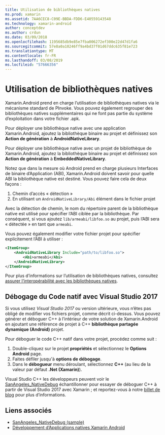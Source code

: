 ```yaml
---
title: Utilisation de bibliothèques natives
ms.prod: xamarin
ms.assetid: 7AA6CEC8-C09E-BBDA-FDD6-E40559143548
ms.technology: xamarin-android
author: conceptdev
ms.author: crdun
ms.date: 03/09/2018
ms.openlocfilehash: 1195685db9e85e7fba006272ef300e22d47d1fa6
ms.sourcegitcommit: 57e8a0a10246ff9a4bd37f01d67ddc635f81e723
ms.translationtype: MT
ms.contentlocale: fr-FR
ms.lasthandoff: 03/08/2019
ms.locfileid: "57666356"
---
```

# <a name="using-native-libraries"></a>Utilisation de bibliothèques natives

Xamarin.Android prend en charge l’utilisation de bibliothèques natives via le mécanisme standard de PInvoke. Vous pouvez également regrouper des bibliothèques natives supplémentaires qui ne font pas partie du système d’exploitation dans votre fichier .apk.

Pour déployer une bibliothèque native avec une application Xamarin.Android, ajoutez la bibliothèque binaire au projet et définissez son **Action de génération** à **AndroidNativeLibrary**.

Pour déployer une bibliothèque native avec un projet de bibliothèque de Xamarin.Android, ajoutez la bibliothèque binaire au projet et définissez son **Action de génération** à **EmbeddedNativeLibrary**.

Notez que dans la mesure où Android prend en charge plusieurs Interfaces de binaire d’Application (ABI), Xamarin.Android doivent savoir pour quelle ABI la bibliothèque native est destiné.
Vous pouvez faire cela de deux façons :

1.  Chemin d’accès « détection »
1.  En utilisant un `AndroidNativeLibrary/Abi` élément dans le fichier projet


Avec la détection de chemin, le nom du répertoire parent de la bibliothèque native est utilisé pour spécifier l’ABI ciblée par la bibliothèque. Par conséquent, si vous ajoutez `lib/armeabi/libfoo.so` au projet, puis l’ABI sera « détectée » en tant que `armeabi`.

Vous pouvez également modifier votre fichier projet pour spécifier explicitement l’ABI à utiliser :

```xml
<ItemGroup>
    <AndroidNativeLibrary Include="path/to/libfoo.so">
        <Abi>armeabi</Abi>
    </AndroidNativeLibrary>
</ItemGroup>
```

Pour plus d’informations sur l’utilisation de bibliothèques natives, consultez [assurer l’interopérabilité avec les bibliothèques natives](https://www.mono-project.com/docs/advanced/pinvoke/).

## <a name="debugging-native-code-with-visual-studio-2017"></a>Débogage du Code natif avec Visual Studio 2017

Si vous utilisez *Visual Studio 2017* ou version ultérieure, vous n’êtes pas obligé de modifier vos fichiers projet, comme décrit ci-dessus.
Vous pouvez générer et déboguer C++ à l’intérieur de votre solution de Xamarin.Android en ajoutant une référence de projet à C++ **bibliothèque partagée dynamique (Android)** projet. 

Pour déboguer le code C++ natif dans votre projet, procédez comme suit :

1. Double-cliquez sur le projet **propriétés** et sélectionnez le **Options Android** page.
2. Faites défiler jusqu'à **options de débogage**.
3. Dans le **débogueur** menu déroulant, sélectionnez **C++** (au lieu de la valeur par défaut **.Net (Xamarin)**).

Visual Studio C++ les développeurs peuvent voir le [SanAngeles_NativeDebug](https://developer.xamarin.com/samples/monodroid/SanAngeles_NDK/) échantillonner pour essayer de déboguer C++ à partir de Visual Studio 2017 avec Xamarin ; et reportez-vous à notre [billet de blog](https://blog.xamarin.com/build-and-debug-c-libraries-in-xamarin-android-apps-with-visual-studio-2015/) pour plus d’informations.



## <a name="related-links"></a>Liens associés

- [SanAngeles_NativeDebug (sample)](https://developer.xamarin.com/samples/monodroid/SanAngeles_NDK/)
- [Développement d’Applications natives Xamarin Android](https://blogs.msdn.microsoft.com/vcblog/2015/02/23/developing-xamarin-android-native-applications/)
